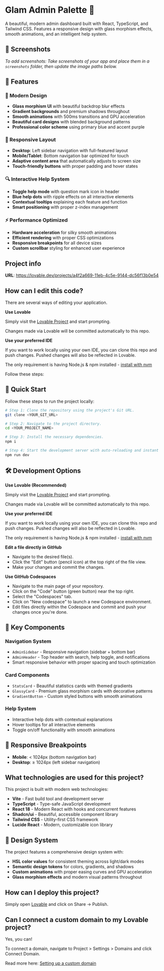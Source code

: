 # Glam Admin Palette 🎨

A beautiful, modern admin dashboard built with React, TypeScript, and Tailwind CSS. Features a responsive design with glass morphism effects, smooth animations, and an intelligent help system.

## 📸 Screenshots

*To add screenshots: Take screenshots of your app and place them in a `screenshots` folder, then update the image paths below.*

<!-- 
Example usage once you add screenshots:
![Desktop Dashboard](./screenshots/desktop-dashboard.png)
![Mobile View](./screenshots/mobile-view.png)
![Help System](./screenshots/help-system.png)
-->

## 🌟 Features

### 🎨 Modern Design
- **Glass morphism UI** with beautiful backdrop blur effects
- **Gradient backgrounds** and premium shadows throughout
- **Smooth animations** with 500ms transitions and GPU acceleration
- **Beautiful card designs** with blended background patterns
- **Professional color scheme** using primary blue and accent purple

### 📱 Responsive Layout
- **Desktop**: Left sidebar navigation with full-featured layout
- **Mobile/Tablet**: Bottom navigation bar optimized for touch
- **Adaptive content area** that automatically adjusts to screen size
- **Touch-friendly buttons** with proper padding and hover states

### 🔍 Interactive Help System
- **Toggle help mode** with question mark icon in header
- **Blue help dots** with ripple effects on all interactive elements
- **Contextual tooltips** explaining each feature and function
- **Smart positioning** with proper z-index management

### ⚡ Performance Optimized
- **Hardware acceleration** for silky smooth animations
- **Efficient rendering** with proper CSS optimizations
- **Responsive breakpoints** for all device sizes
- **Custom scrollbar** styling for enhanced user experience

## Project info

**URL**: https://lovable.dev/projects/a4f2a669-11eb-4c5e-9144-dc56f13b0e54

## How can I edit this code?

There are several ways of editing your application.

**Use Lovable**

Simply visit the [Lovable Project](https://lovable.dev/projects/a4f2a669-11eb-4c5e-9144-dc56f13b0e54) and start prompting.

Changes made via Lovable will be committed automatically to this repo.

**Use your preferred IDE**

If you want to work locally using your own IDE, you can clone this repo and push changes. Pushed changes will also be reflected in Lovable.

The only requirement is having Node.js & npm installed - [install with nvm](https://github.com/nvm-sh/nvm#installing-and-updating)

Follow these steps:

## 🚀 Quick Start

Follow these steps to run the project locally:

```sh
# Step 1: Clone the repository using the project's Git URL.
git clone <YOUR_GIT_URL>

# Step 2: Navigate to the project directory.
cd <YOUR_PROJECT_NAME>

# Step 3: Install the necessary dependencies.
npm i

# Step 4: Start the development server with auto-reloading and instant preview.
npm run dev
```

## 🛠️ Development Options

**Use Lovable (Recommended)**

Simply visit the [Lovable Project](https://lovable.dev/projects/a4f2a669-11eb-4c5e-9144-dc56f13b0e54) and start prompting.

Changes made via Lovable will be committed automatically to this repo.

**Use your preferred IDE**

If you want to work locally using your own IDE, you can clone this repo and push changes. Pushed changes will also be reflected in Lovable.

The only requirement is having Node.js & npm installed - [install with nvm](https://github.com/nvm-sh/nvm#installing-and-updating)

**Edit a file directly in GitHub**

- Navigate to the desired file(s).
- Click the "Edit" button (pencil icon) at the top right of the file view.
- Make your changes and commit the changes.

**Use GitHub Codespaces**

- Navigate to the main page of your repository.
- Click on the "Code" button (green button) near the top right.
- Select the "Codespaces" tab.
- Click on "New codespace" to launch a new Codespace environment.
- Edit files directly within the Codespace and commit and push your changes once you're done.

## 🎯 Key Components

### Navigation System
- `AdminSidebar` - Responsive navigation (sidebar + bottom bar)
- `AdminHeader` - Top header with search, help toggle, and notifications
- Smart responsive behavior with proper spacing and touch optimization

### Card Components
- `StatsCard` - Beautiful statistics cards with themed gradients
- `GlossyCard` - Premium glass morphism cards with decorative patterns
- `GradientButton` - Custom styled buttons with smooth animations

### Help System
- Interactive help dots with contextual explanations
- Hover tooltips for all interactive elements  
- Toggle on/off functionality with smooth animations

## 📱 Responsive Breakpoints

- **Mobile**: < 1024px (bottom navigation bar)
- **Desktop**: ≥ 1024px (left sidebar navigation)

## What technologies are used for this project?

This project is built with modern web technologies:

- **Vite** - Fast build tool and development server
- **TypeScript** - Type-safe JavaScript development
- **React 18** - Modern React with hooks and concurrent features
- **Shadcn/ui** - Beautiful, accessible component library
- **Tailwind CSS** - Utility-first CSS framework
- **Lucide React** - Modern, customizable icon library

## 🎨 Design System

The project features a comprehensive design system with:
- **HSL color values** for consistent theming across light/dark modes
- **Semantic design tokens** for colors, gradients, and shadows
- **Custom animations** with proper easing curves and GPU acceleration
- **Glass morphism effects** and modern visual patterns throughout

## How can I deploy this project?

Simply open [Lovable](https://lovable.dev/projects/a4f2a669-11eb-4c5e-9144-dc56f13b0e54) and click on Share -> Publish.

## Can I connect a custom domain to my Lovable project?

Yes, you can!

To connect a domain, navigate to Project > Settings > Domains and click Connect Domain.

Read more here: [Setting up a custom domain](https://docs.lovable.dev/tips-tricks/custom-domain#step-by-step-guide)
